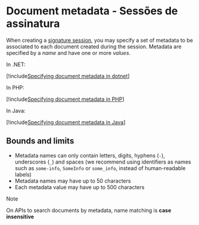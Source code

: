 ﻿# Document metadata - Sessões de assinatura

When creating a [signature session](index.md), you may specify a set of metadata to be associated to each document created during
the session. Metadata are specified by a *name* and have one or more *values*.

In .NET:

[!include[Specifying document metadata in dotnet](../../../../../../includes/rest-pki/core/signature-sessions/document-metadata-dotnet.md)]

In PHP:

[!include[Specifying document metadata in PHP](../../../../../../includes/rest-pki/core/signature-sessions/document-metadata-php.md)]

In Java:

[!include[Specifying document metadata in Java](../../../../../../includes/rest-pki/core/signature-sessions/document-metadata-java.md)]

## Bounds and limits

* Metadata names can only contain letters, digits, hyphens (`-`), underscores (`_`) and spaces (we recommend using identifiers as names such
  as `some-info`, `SomeInfo` or `some_info`, instead of human-readable labels)
* Metadata names may have up to 50 characters
* Each metadata value may have up to 500 characters

> [!NOTE]
> On APIs to search documents by metadata, name matching is **case insensitive**
